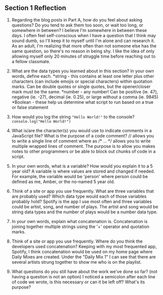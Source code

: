 ## Section 1 Reflection

1. Regarding the blog posts in Part A, how do you feel about asking questions? Do you tend to ask them too soon, or wait too long, or somewhere in between?
   I believe I'm somewhere in between these days. I often feel self-conscious when I have a question that I think may sound dumb, so I'll keep it to myself until I'm alone and can research it. As an adult, I'm realizing that more often than not someone else has the same question, so there's no reason in being shy. I like the idea of only allowing myself only 20 minutes of struggle time before reaching out to a fellow classmate.

2. What are the data types you learned about in this section? In your own words, define each.
  *string - this contains at least one letter plus other characters (can include emojis or special characters) within quotation marks. Can be double quotes or single quotes, but the opener/closer mark must be the same.
  *number - any number! Can be positive (ie. 47), negative (ie. -27), decimal (ie. 0.25), or large without a comma (ie. 9845)
  *Boolean - these help us determine what script to run based on a true or false statement

3. How would you log the string `"Hello World!"` to the console?
   `console.log("Hello World!")`

4. What is/are the character(s) you would use to indicate comments in a JavaScript file? What is the purpose of a code comment?
   // allows you to write a single line of comment where as /* ... */ allows you to write multiple wrapped lines of comment. The purpose is to allow you makes notes to other programmers or be able to block out chunks of code in a script.

5. In your own words, what is a variable? How would you explain it to a 5 year old?
   A variable is where values are stored and changed if needed. For example, the variable would be 'person' where person could be defined as me, Amber, or the no-named 5 year old.

6. Think of a site or app you use frequently. What are three variables that are probably used? Which data type would each of those variables probably hold?
   Spotify is the app I use most often and three variables could be artist, song, and number of plays. The artist and song would be string data types and the number of plays would be a number data type.

7. In your own words, explain what concatenation is.
   Concatenation is joining together multiple strings using the '+' operator and quotation marks.

8. Think of a site or app you use frequently. Where do you think the developers used concatenation?
   Keeping with my most frequented app, Spotify, I think concatenation would be used on my home page where Daily Mixes are created. Under the "Daily Mix 1" I can see that there are several artists strung together to show me who is on the playlist.

9. What questions do you still have about the work we've done so far? (not having a question is not an option)
   I noticed a semicolon after each line of code we wrote, is this necessary or can it be left off? What's its purpose?
